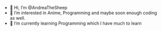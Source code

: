 - 👋 Hi, I’m @AndreaTheSheep
- 👀 I’m interested in Anime, Programming and maybe soon enough coding as well.
- 🌱 I’m currently learning Programming which I have much to learn 

<!---
AndreaTheSheep/AndreaTheSheep is a ✨ special ✨ repository because its `README.md` (this file) appears on your GitHub profile.
You can click the Preview link to take a look at your changes.
--->
